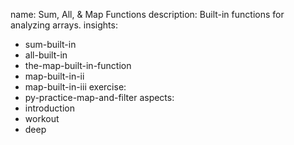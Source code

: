 name: Sum, All, & Map Functions
description: Built-in functions for analyzing arrays.
insights:
  - sum-built-in
  - all-built-in
  - the-map-built-in-function
  - map-built-in-ii
  - map-built-in-iii
exercise:
  - py-practice-map-and-filter
aspects:
  - introduction
  - workout
  - deep
 
